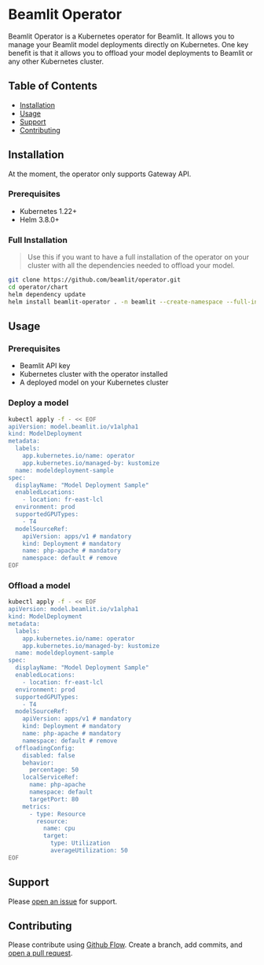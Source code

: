 # Beamlit Operator

Beamlit Operator is a Kubernetes operator for Beamlit. It allows you to manage your Beamlit model deployments directly on Kubernetes.
One key benefit is that it allows you to offload your model deployments to Beamlit or any other Kubernetes cluster.

## Table of Contents

- [Installation](#installation)
- [Usage](#usage)
- [Support](#support)
- [Contributing](#contributing)

## Installation

At the moment, the operator only supports Gateway API.

### Prerequisites

- Kubernetes 1.22+
- Helm 3.8.0+

### Full Installation

> Use this if you want to have a full installation of the operator on your cluster with all the dependencies needed to offload your model.

```sh
git clone https://github.com/beamlit/operator.git
cd operator/chart
helm dependency update
helm install beamlit-operator . -n beamlit --create-namespace --full-install --
```

## Usage

### Prerequisites

- Beamlit API key
- Kubernetes cluster with the operator installed
- A deployed model on your Kubernetes cluster

### Deploy a model

```sh
kubectl apply -f - << EOF
apiVersion: model.beamlit.io/v1alpha1
kind: ModelDeployment
metadata:
  labels:
    app.kubernetes.io/name: operator
    app.kubernetes.io/managed-by: kustomize
  name: modeldeployment-sample
spec:
  displayName: "Model Deployment Sample"
  enabledLocations:
    - location: fr-east-lcl
  environment: prod
  supportedGPUTypes:
    - T4
  modelSourceRef:
    apiVersion: apps/v1 # mandatory
    kind: Deployment # mandatory
    name: php-apache # mandatory
    namespace: default # remove
EOF
```

### Offload a model

```sh
kubectl apply -f - << EOF
apiVersion: model.beamlit.io/v1alpha1
kind: ModelDeployment
metadata:
  labels:
    app.kubernetes.io/name: operator
    app.kubernetes.io/managed-by: kustomize
  name: modeldeployment-sample
spec:
  displayName: "Model Deployment Sample"
  enabledLocations:
    - location: fr-east-lcl
  environment: prod
  supportedGPUTypes:
    - T4
  modelSourceRef:
    apiVersion: apps/v1 # mandatory
    kind: Deployment # mandatory
    name: php-apache # mandatory
    namespace: default # remove
  offloadingConfig:
    disabled: false
    behavior:
      percentage: 50
    localServiceRef:
      name: php-apache
      namespace: default
      targetPort: 80
    metrics:
      - type: Resource
        resource:
          name: cpu
          target:
            type: Utilization
            averageUtilization: 50
EOF
```

## Support

Please [open an issue](https://github.com/beamlit/operator/issues/new) for support.

## Contributing

Please contribute using [Github Flow](https://guides.github.com/introduction/flow/). Create a branch, add commits, and [open a pull request](https://github.com/beamlit/operator/compare/).
